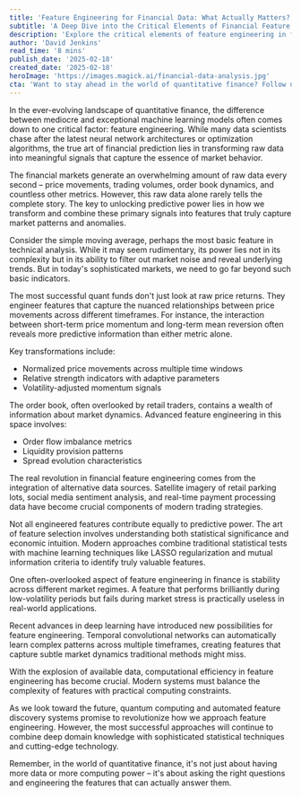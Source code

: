 ```yaml
---
title: 'Feature Engineering for Financial Data: What Actually Matters?'
subtitle: 'A Deep Dive into the Critical Elements of Financial Feature Engineering'
description: 'Explore the critical elements of feature engineering in financial data analysis, from basic technical indicators to cutting-edge quantum computing applications. Learn why successful quant strategies depend more on smart feature engineering than complex algorithms.'
author: 'David Jenkins'
read_time: '8 mins'
publish_date: '2025-02-18'
created_date: '2025-02-18'
heroImage: 'https://images.magick.ai/financial-data-analysis.jpg'
cta: 'Want to stay ahead in the world of quantitative finance? Follow us on LinkedIn for daily insights on financial technology, machine learning applications, and feature engineering best practices!'
---
```


In the ever-evolving landscape of quantitative finance, the difference between mediocre and exceptional machine learning models often comes down to one critical factor: feature engineering. While many data scientists chase after the latest neural network architectures or optimization algorithms, the true art of financial prediction lies in transforming raw data into meaningful signals that capture the essence of market behavior.

The financial markets generate an overwhelming amount of raw data every second – price movements, trading volumes, order book dynamics, and countless other metrics. However, this raw data alone rarely tells the complete story. The key to unlocking predictive power lies in how we transform and combine these primary signals into features that truly capture market patterns and anomalies.

Consider the simple moving average, perhaps the most basic feature in technical analysis. While it may seem rudimentary, its power lies not in its complexity but in its ability to filter out market noise and reveal underlying trends. But in today's sophisticated markets, we need to go far beyond such basic indicators.

The most successful quant funds don't just look at raw price returns. They engineer features that capture the nuanced relationships between price movements across different timeframes. For instance, the interaction between short-term price momentum and long-term mean reversion often reveals more predictive information than either metric alone.

Key transformations include:
- Normalized price movements across multiple time windows
- Relative strength indicators with adaptive parameters
- Volatility-adjusted momentum signals

The order book, often overlooked by retail traders, contains a wealth of information about market dynamics. Advanced feature engineering in this space involves:
- Order flow imbalance metrics
- Liquidity provision patterns
- Spread evolution characteristics

The real revolution in financial feature engineering comes from the integration of alternative data sources. Satellite imagery of retail parking lots, social media sentiment analysis, and real-time payment processing data have become crucial components of modern trading strategies.

Not all engineered features contribute equally to predictive power. The art of feature selection involves understanding both statistical significance and economic intuition. Modern approaches combine traditional statistical tests with machine learning techniques like LASSO regularization and mutual information criteria to identify truly valuable features.

One often-overlooked aspect of feature engineering in finance is stability across different market regimes. A feature that performs brilliantly during low-volatility periods but fails during market stress is practically useless in real-world applications.

Recent advances in deep learning have introduced new possibilities for feature engineering. Temporal convolutional networks can automatically learn complex patterns across multiple timeframes, creating features that capture subtle market dynamics traditional methods might miss.

With the explosion of available data, computational efficiency in feature engineering has become crucial. Modern systems must balance the complexity of features with practical computing constraints.

As we look toward the future, quantum computing and automated feature discovery systems promise to revolutionize how we approach feature engineering. However, the most successful approaches will continue to combine deep domain knowledge with sophisticated statistical techniques and cutting-edge technology.

Remember, in the world of quantitative finance, it's not just about having more data or more computing power – it's about asking the right questions and engineering the features that can actually answer them.